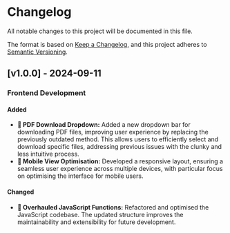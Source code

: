 # Changelog

All notable changes to this project will be documented in this file.

The format is based on [Keep a Changelog](https://keepachangelog.com/en/1.1.0/),
and this project adheres to [Semantic Versioning](https://semver.org/spec/v2.0.0.html).

## [v1.0.0] - 2024-09-11

### Frontend Development

#### Added
- **📄 PDF Download Dropdown:** Added a new dropdown bar for downloading PDF files, improving user experience by replacing the previously outdated method. This allows users to efficiently select and download specific files, addressing previous issues with the clunky and less intuitive process.
- **📱 Mobile View Optimisation:** Developed a responsive layout, ensuring a seamless user experience across multiple devices, with particular focus on optimising the interface for mobile users.

#### Changed
- **🔧 Overhauled JavaScript Functions:** Refactored and optimised the JavaScript codebase. The updated structure improves the maintainability and extensibility for future development.